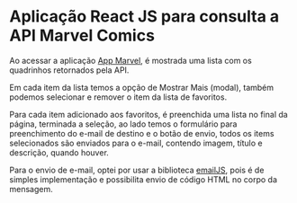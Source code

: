 <h1>Aplicação React JS para consulta a API Marvel Comics</h1>
<p>Ao acessar a aplicação <a href="https://gabriellgomess.github.io/marvel/api-marvel-comics/">App Marvel</a>, é mostrada uma lista com os quadrinhos retornados pela API.</p>
<p>Em cada item da lista temos a opção de Mostrar Mais (modal), também podemos selecionar e remover o item da lista de favoritos.</p>
<p>Para cada item adicionado aos favoritos, é preenchida uma lista no final da página, terminada a seleção, ao lado temos o formulário para preenchimento do e-mail de destino e o botão de envio, todos os items selecionados são enviados para o e-mail, contendo imagem, título e descrição, quando houver.</p>
<p>Para o envio de e-mail, optei por usar a biblioteca <a href="https://www.emailjs.com/">emailJS</a>, pois é de simples implementação e possibilita envio de código HTML no corpo da mensagem.</p>
